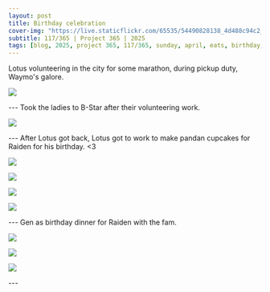 ```yaml
---
layout: post
title: Birthday celebration
cover-img: "https://live.staticflickr.com/65535/54490828138_4d488c94c2_h.jpg"
subtitle: 117/365 | Project 365 | 2025
tags: [blog, 2025, project 365, 117/365, sunday, april, eats, birthday, pandan, cupcakes]
---
```

<style>
  .intro-header.big-img {
    background-position:center; 
  }
</style>
Lotus volunteering in the city for some marathon, during pickup duty, Waymo's galore.
<p class="post-img-wrap">
  <img src="https://live.staticflickr.com/65535/54480894578_8ead29adcb_h.jpg">
</p>
---
Took the ladies to B-Star after their volunteering work.
<p class="post-img-wrap">
  <img src="https://live.staticflickr.com/65535/54480973780_98414d19c5_h.jpg">
</p>
---
After Lotus got back, Lotus got to work to make pandan cupcakes for Raiden for his birthday. <3
<p class="post-img-wrap">
  <img src="https://live.staticflickr.com/65535/54490828158_abaa6f5517_h.jpg">
</p>
<p class="post-img-wrap">
  <img src="https://live.staticflickr.com/65535/54490827883_d704a5b573_h.jpg">
</p>
<p class="post-img-wrap">
  <img src="https://live.staticflickr.com/65535/54490828098_d6e1990828_h.jpg">
</p>
<p class="post-img-wrap">
  <img src="https://live.staticflickr.com/65535/54479875102_3b242f3551_h.jpg">
</p>
---
Gen as birthday dinner for Raiden with the fam.
<p class="post-img-wrap">
  <img src="https://live.staticflickr.com/65535/54481412251_b8275b7a99_h.jpg">
</p>
<p class="post-img-wrap">
  <img src="https://live.staticflickr.com/65535/54481776535_b25ea6f979_h.jpg">
</p>
<p class="post-img-wrap">
  <img src="https://live.staticflickr.com/65535/54481698088_d25b5ec6bf_h.jpg">
</p>
---
